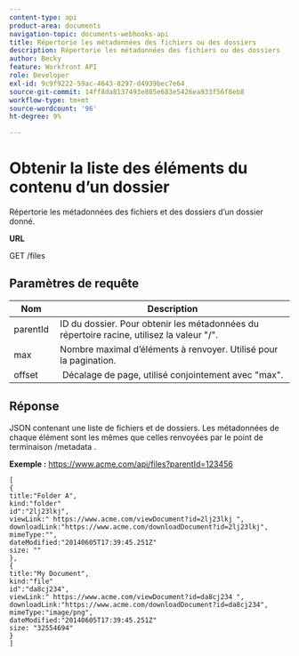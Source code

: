 ```yaml
---
content-type: api
product-area: documents
navigation-topic: documents-webhooks-api
title: Répertorie les métadonnées des fichiers ou des dossiers
description: Répertorie les métadonnées des fichiers ou des dossiers
author: Becky
feature: Workfront API
role: Developer
exl-id: 9c9f9222-59ac-4643-8297-d4939bec7e64
source-git-commit: 14ff8da8137493e805e683e5426ea933f56f8eb8
workflow-type: tm+mt
source-wordcount: '96'
ht-degree: 9%

---
```



# Obtenir la liste des éléments du contenu d’un dossier

Répertorie les métadonnées des fichiers et des dossiers d’un dossier donné.

**URL**

GET /files

## Paramètres de requête

| Nom  | Description |
|---|---|
| parentId  | ID du dossier. Pour obtenir les métadonnées du répertoire racine, utilisez la valeur &quot;/&quot;. |
| max  | Nombre maximal d’éléments à renvoyer. Utilisé pour la pagination. |
| offset  |  Décalage de page, utilisé conjointement avec &quot;max&quot;. |


## Réponse

JSON contenant une liste de fichiers et de dossiers. Les métadonnées de chaque élément sont les mêmes que celles renvoyées par le point de terminaison /metadata .

**Exemple :** https://www.acme.com/api/files?parentId=123456

```
[ 
{
title:"Folder A",
kind:"folder"
id":"2lj23lkj",
viewLink:" https://www.acme.com/viewDocument?id=2lj23lkj ",
downloadLink:"https://www.acme.com/downloadDocument?id=2lj23lkj",
mimeType:"",
dateModified:"2014­06­05T17:39:45.251Z"
size: ""
},
{
title:"My Document",
kind:"file"
id":"da8cj234",
viewLink:" https://www.acme.com/viewDocument?id=da8cj234 ",
downloadLink:"https://www.acme.com/downloadDocument?id=da8cj234",
mimeType:"image/png",
dateModified:"2014­06­05T17:39:45.251Z"
size: "32554694"
}
]
```
